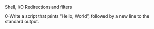 Shell, I/O Redirections and filters

0-Write a script that prints “Hello, World”, followed by a new line to the standard output.
